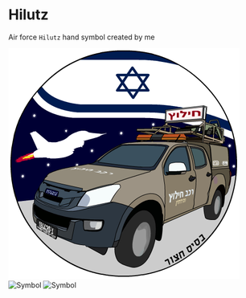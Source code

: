 # Hilutz
Air force `Hilutz` hand symbol created by me

![Symbol](https://raw.githubusercontent.com/ofeksabag/Hilutz/main/newSym.png)
![Symbol](https://i.ibb.co/Cb2Kh5W/patch.jpg)
![Symbol](https://i.ibb.co/ZfXVTLs/patchlight.jpg)
